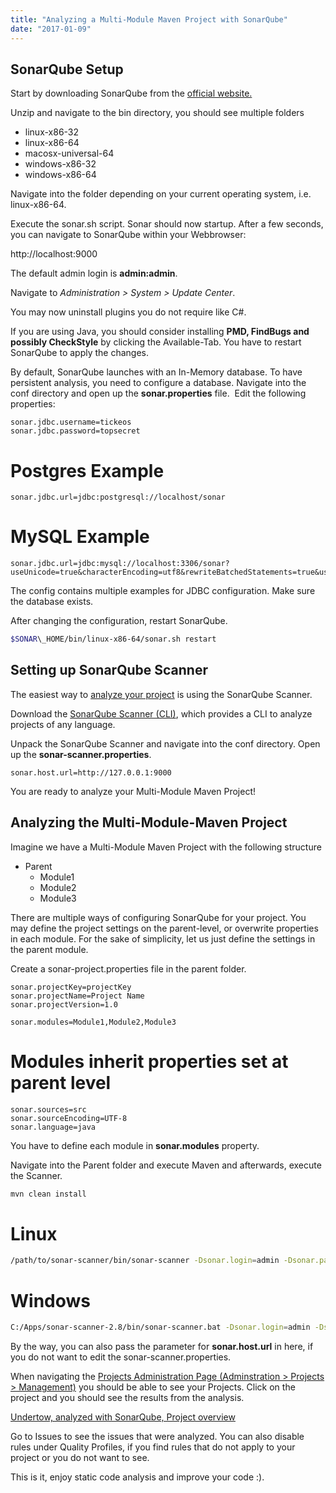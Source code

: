 ```yaml
---
title: "Analyzing a Multi-Module Maven Project with SonarQube"
date: "2017-01-09"
---
```


## SonarQube Setup

Start by downloading SonarQube from the [official website.](http://sonarqube.org/)

Unzip and navigate to the bin directory, you should see multiple folders

- linux-x86-32
- linux-x86-64
- macosx-universal-64
- windows-x86-32
- windows-x86-64

Navigate into the folder depending on your current operating system, i.e. linux-x86-64.

Execute the sonar.sh script. Sonar should now startup. After a few seconds, you can navigate to SonarQube within your Webbrowser:

http://localhost:9000

The default admin login is **admin:admin**.

Navigate to _Administration > System > Update Center_.

You may now uninstall plugins you do not require like C#.

If you are using Java, you should consider installing **PMD, FindBugs and possibly CheckStyle** by clicking the Available-Tab. You have to restart SonarQube to apply the changes.

By default, SonarQube launches with an In-Memory database. To have persistent analysis, you need to configure a database. Navigate into the conf directory and open up the **sonar.properties** file.  Edit the following properties:

```
sonar.jdbc.username=tickeos
sonar.jdbc.password=topsecret
```

# Postgres Example
```
sonar.jdbc.url=jdbc:postgresql://localhost/sonar
```

# MySQL Example
```
sonar.jdbc.url=jdbc:mysql://localhost:3306/sonar?useUnicode=true&characterEncoding=utf8&rewriteBatchedStatements=true&useConfigs=maxPerformance
```

The config contains multiple examples for JDBC configuration. Make sure the database exists.

After changing the configuration, restart SonarQube.

```sh
$SONAR\_HOME/bin/linux-x86-64/sonar.sh restart
```

## Setting up SonarQube Scanner

The easiest way to [analyze your project](http://docs.sonarqube.org/display/SCAN/Analyzing+Source+Code) is using the SonarQube Scanner.

Download the [SonarQube Scanner (CLI)](http://docs.sonarqube.org/display/SCAN/Analyzing+with+SonarQube+Scanner), which provides a CLI to analyze projects of any language.

Unpack the SonarQube Scanner and navigate into the conf directory. Open up the **sonar-scanner.properties**.

```
sonar.host.url=http://127.0.0.1:9000
```

You are ready to analyze your Multi-Module Maven Project!

## Analyzing the Multi-Module-Maven Project

Imagine we have a Multi-Module Maven Project with the following structure

- Parent
    - Module1
    - Module2
    - Module3

There are multiple ways of configuring SonarQube for your project. You may define the project settings on the parent-level, or overwrite properties in each module. For the sake of simplicity, let us just define the settings in the parent module.

Create a sonar-project.properties file in the parent folder.

```
sonar.projectKey=projectKey
sonar.projectName=Project Name
sonar.projectVersion=1.0

sonar.modules=Module1,Module2,Module3
```

# Modules inherit properties set at parent level

```
sonar.sources=src
sonar.sourceEncoding=UTF-8
sonar.language=java
```

You have to define each module in **sonar.modules** property.

Navigate into the Parent folder and execute Maven and afterwards, execute the Scanner.

```sh
mvn clean install
```

# Linux

```sh
/path/to/sonar-scanner/bin/sonar-scanner -Dsonar.login=admin -Dsonar.password=admin
```

# Windows

```sh
C:/Apps/sonar-scanner-2.8/bin/sonar-scanner.bat -Dsonar.login=admin -Dsonar.password=admin
```

By the way, you can also pass the parameter for **sonar.host.url** in here, if you do not want to edit the sonar-scanner.properties.

When navigating the [Projects Administration Page (Adminstration > Projects > Management)](http://localhost:9000/projects_admin) you should be able to see your Projects. Click on the project and you should see the results from the analysis.

[Undertow, analyzed with SonarQube, Project overview](./sonar_analysis.png)

Go to Issues to see the issues that were analyzed. You can also disable rules under Quality Profiles, if you find rules that do not apply to your project or you do not want to see.

This is it, enjoy static code analysis and improve your code :).

